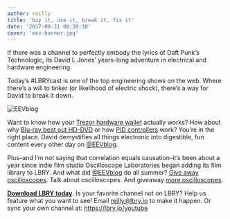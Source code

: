 ```yaml
---
author: reilly
title: 'buy it, use it, break it, fix it'
date: '2017-09-21 00:20:30'
cover: 'eev-banner.jpg'
---
```

If there was a channel to perfectly embody the lyrics of Daft Punk’s Technologic, its David L Jones’ years-long adventure in electrical and hardware engineering.

Today’s #LBRYcast is one of the top engineering shows on the web. Where there’s a will to tinker (or likelihood of electric shock), there’s a way for David to break it down.

![EEVblog](/img/news/eev-inline.jpg)

Want to know how your [Trezor hardware wallet](https://open.lbry.io/ee-BzxGoJdd8a4) actually works? How about why [Blu-ray beat out HD-DVD](https://open.lbry.io/ee-HsX9MJK9i4Y) or how [PID controllers](https://open.lbry.io/ee-VVOi2dbtxC0) work? You’re in the right place. David demystifies all things electronic into digestible, fun content every other day on [@EEVblog](https://open.lbry.io/%40EEVblog).

Plus–and I’m not saying that correlation equals causation–it’s been about a year since indie film studio Oscilloscope Laboratories began adding its film library to LBRY. And what did [@EEVblog](https://open.lbry.io/%40EEVblog) do all summer? [Give away oscilloscopes](https://open.lbry.io/ee-GK462ztpfDk). Talk about oscilloscopes. And giveaway [more oscilloscopes](https://open.lbry.io/ee-vmZoMdaczO0).



**[Download LBRY today](https://lbry.io/get)**. Is your favorite channel not on LBRY? Help us feature what you want to see! Email reilly@lbry.io to make it happen. Or sync your own channel at: https://lbry.io/youtube
